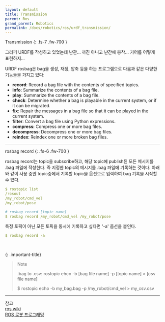 ```yaml
---
layout: default
title: Transmission
parent: Ros
grand_parent: Robotics
permalink: /docs/robotics/ros/urdf_transmission/
---
```


Transmission
{: .fs-7 .fw-700 }

그리퍼 URDF를 작성하고 있었는데 난관... 까진 아니고 난간에 봉착... 기어를 어떻게 표현하지...   

URDF
rosbag은 bag을 생성, 재생, 압축 등을 하는 프로그램으로 다음과 같은 다양한 기능들을 가지고 있다:

* **record**: Record a bag file with the contents of specified topics.
* **info**: Summarize the contents of a bag file.
* **play**: Summarize the contents of a bag file.
* **check**: Determine whether a bag is playable in the current system, or if it can be migrated.
* **fix**: Repair the messages in a bag file so that it can be played in the current system.
* **filter**: Convert a bag file using Python expressions.
* **compress**: Compress one or more bag files.
* **decompress**: Decompress one or more bag files.
* **reindex**: Reindex one or more broken bag files.

 
---

rosbag record
{: .fs-6 .fw-700 }
   
rosbag record는 topic을 subscribe하고, 해당 topic에 publish된 모든 메시지를 .bag 파일에 작성한다. 즉 지정한 topic의 메시지를 .bag 파일에 기록하는 것이다. 아래와 같이 사용 중인 topic중에서 기록할 topic을 옵션으로 입력하여 bag 기록을 시작할 수 있다. 
   
```yaml
$ rostopic list
/rosout
/my_robot/cmd_vel
/my_robot/pose
``` 

```yaml
# rosbag record [topic name]
$ rosbag record /my_robot/cmd_vel /my_robot/pose
```

특정 토픽이 아닌 모든 토픽을 동시에 기록하고 싶다면 '-a' 옵션을 붙인다.

```yaml
$ rosbag record -a
```
<br>
      
{: .important-title}
> Note
>   
> .bag to .csv: rostopic ehco -b [bag file name] -p [topic name] > [csv file name]
>
> $ rostopic echo -b my_bag.bag -p /my_robot/cmd_vel > my_csv.csv

---

참고  
[ros wiki](http://wiki.ros.org/rosbag/Commandline)    
[ROS 로봇 프로그래밍](https://github.com/robotpilot/ros-seminar)

